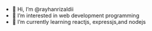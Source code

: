 - 👋 Hi, I’m @rayhanrizaldii
- 👀 I’m interested in web development programming
- 🌱 I’m currently learning reactjs, expressjs,and nodejs

